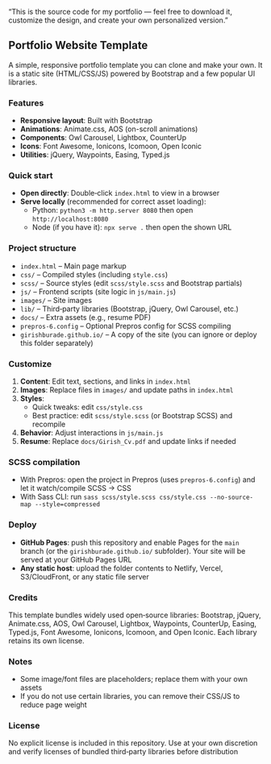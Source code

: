 “This is the source code for my portfolio — feel free to download it, customize the design, and create your own personalized version.”
## Portfolio Website Template

A simple, responsive portfolio template you can clone and make your own. It is a static site (HTML/CSS/JS) powered by Bootstrap and a few popular UI libraries.

### Features
- **Responsive layout**: Built with Bootstrap
- **Animations**: Animate.css, AOS (on-scroll animations)
- **Components**: Owl Carousel, Lightbox, CounterUp
- **Icons**: Font Awesome, Ionicons, Icomoon, Open Iconic
- **Utilities**: jQuery, Waypoints, Easing, Typed.js

### Quick start
- **Open directly**: Double‑click `index.html` to view in a browser
- **Serve locally** (recommended for correct asset loading):
  - Python: `python3 -m http.server 8080` then open `http://localhost:8080`
  - Node (if you have it): `npx serve .` then open the shown URL

### Project structure
- `index.html` – Main page markup
- `css/` – Compiled styles (including `style.css`)
- `scss/` – Source styles (edit `scss/style.scss` and Bootstrap partials)
- `js/` – Frontend scripts (site logic in `js/main.js`)
- `images/` – Site images
- `lib/` – Third‑party libraries (Bootstrap, jQuery, Owl Carousel, etc.)
- `docs/` – Extra assets (e.g., resume PDF)
- `prepros-6.config` – Optional Prepros config for SCSS compiling
- `girishburade.github.io/` – A copy of the site (you can ignore or deploy this folder separately)

### Customize
1. **Content**: Edit text, sections, and links in `index.html`
2. **Images**: Replace files in `images/` and update paths in `index.html`
3. **Styles**:
   - Quick tweaks: edit `css/style.css`
   - Best practice: edit `scss/style.scss` (or Bootstrap SCSS) and recompile
4. **Behavior**: Adjust interactions in `js/main.js`
5. **Resume**: Replace `docs/Girish_Cv.pdf` and update links if needed

### SCSS compilation
- With Prepros: open the project in Prepros (uses `prepros-6.config`) and let it watch/compile SCSS → CSS
- With Sass CLI: run `sass scss/style.scss css/style.css --no-source-map --style=compressed`

### Deploy
- **GitHub Pages**: push this repository and enable Pages for the `main` branch (or the `girishburade.github.io/` subfolder). Your site will be served at your GitHub Pages URL
- **Any static host**: upload the folder contents to Netlify, Vercel, S3/CloudFront, or any static file server

### Credits
This template bundles widely used open‑source libraries: Bootstrap, jQuery, Animate.css, AOS, Owl Carousel, Lightbox, Waypoints, CounterUp, Easing, Typed.js, Font Awesome, Ionicons, Icomoon, and Open Iconic. Each library retains its own license.

### Notes
- Some image/font files are placeholders; replace them with your own assets
- If you do not use certain libraries, you can remove their CSS/JS to reduce page weight

### License
No explicit license is included in this repository. Use at your own discretion and verify licenses of bundled third‑party libraries before distribution
